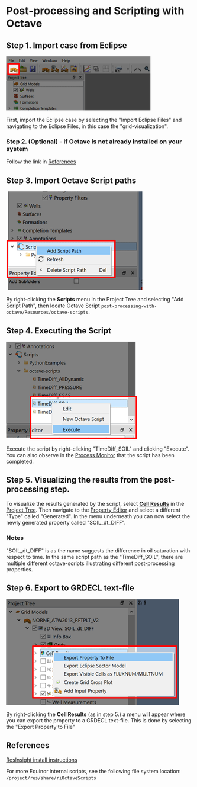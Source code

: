 # Post-processing and Scripting with Octave

## Step 1. Import case from Eclipse

![Image](../grid-visualization/Resources/Pictures/import_eclipse.png)

First, import the Eclipse case by selecting the "Import Eclipse Files" and navigating to the Eclipse Files, in this case the "grid-visualization".

### Step 2. (Optional) - If Octave is not already installed on your system
Follow the link in [References](#references) 

## Step 3. Import Octave Script paths 
![Image](Resources/Pictures/add_script_path.png)

By right-clicking the **Scripts** menu in the Project Tree and selecting "Add Script Path", then locate Octave Script `post-processing-with-octave/Resources/octave-scripts`.

## Step 4. Executing the Script

![Image](Resources/Pictures/execute.png)

Execute the script by right-clicking "TimeDiff_SOIL" and clicking "Execute". You can also observe in the [Process Monitor](../graphical-user-interface/graphical-user-interface.md#process-monitor) that the script has been completed.

## Step 5. Visualizing the results from the post-processing step.

To visualize the results generated by the script, select [**Cell Results**](../graphical-user-interface/graphical-user-interface.md#cell-results) in the [Project Tree](../graphical-user-interface/graphical-user-interface.md#project-tree). Then navigate to the [Property Editor](../graphical-user-interface/graphical-user-interface.md#project-tree) and select a different "Type" called "Generated". In the menu underneath you can now select the newly generated property called "SOIL_dt_DIFF". 

### Notes
"SOIL_dt_DIFF" is as the name suggests the difference in oil saturation with respect to time. In the same script path as the "TimeDiff_SOIL", there are multiple different octave-scripts illustrating different post-processing properties.

## Step 6. Export to GRDECL text-file

![Image](Resources/Pictures/export_to_file.png)

By right-clicking the **Cell Results** (as in step 5.) a menu will appear where you can export the property to a GRDECL text-file. This is done by selecting the "Export Property to File"

## References
[ResInsight install instructions](https://resinsight.org/getting-started/download-and-install/)

For more Equinor internal scripts, see the following file system location: `/project/res/share/riOctaveScripts`
